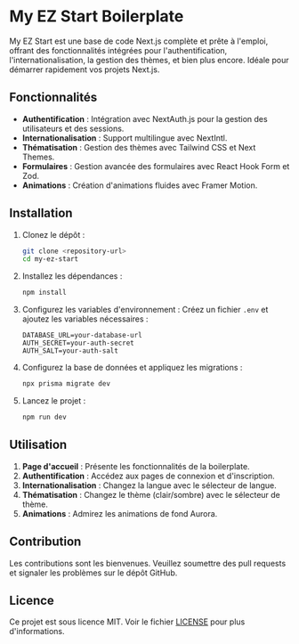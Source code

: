 # My EZ Start Boilerplate

My EZ Start est une base de code Next.js complète et prête à l'emploi, offrant des fonctionnalités intégrées pour l'authentification, l'internationalisation, la gestion des thèmes, et bien plus encore. Idéale pour démarrer rapidement vos projets Next.js.

## Fonctionnalités

- **Authentification** : Intégration avec NextAuth.js pour la gestion des utilisateurs et des sessions.
- **Internationalisation** : Support multilingue avec NextIntl.
- **Thématisation** : Gestion des thèmes avec Tailwind CSS et Next Themes.
- **Formulaires** : Gestion avancée des formulaires avec React Hook Form et Zod.
- **Animations** : Création d'animations fluides avec Framer Motion.

## Installation

1. Clonez le dépôt :

   ```bash
   git clone <repository-url>
   cd my-ez-start
   ```

2. Installez les dépendances :

   ```bash
   npm install
   ```

3. Configurez les variables d'environnement :
   Créez un fichier `.env` et ajoutez les variables nécessaires :

   ```env
   DATABASE_URL=your-database-url
   AUTH_SECRET=your-auth-secret
   AUTH_SALT=your-auth-salt
   ```

4. Configurez la base de données et appliquez les migrations :

   ```bash
   npx prisma migrate dev
   ```

5. Lancez le projet :
   ```bash
   npm run dev
   ```

## Utilisation

1. **Page d'accueil** : Présente les fonctionnalités de la boilerplate.
2. **Authentification** : Accédez aux pages de connexion et d'inscription.
3. **Internationalisation** : Changez la langue avec le sélecteur de langue.
4. **Thématisation** : Changez le thème (clair/sombre) avec le sélecteur de thème.
5. **Animations** : Admirez les animations de fond Aurora.

## Contribution

Les contributions sont les bienvenues. Veuillez soumettre des pull requests et signaler les problèmes sur le dépôt GitHub.

## Licence

Ce projet est sous licence MIT. Voir le fichier [LICENSE](./LICENSE) pour plus d'informations.
